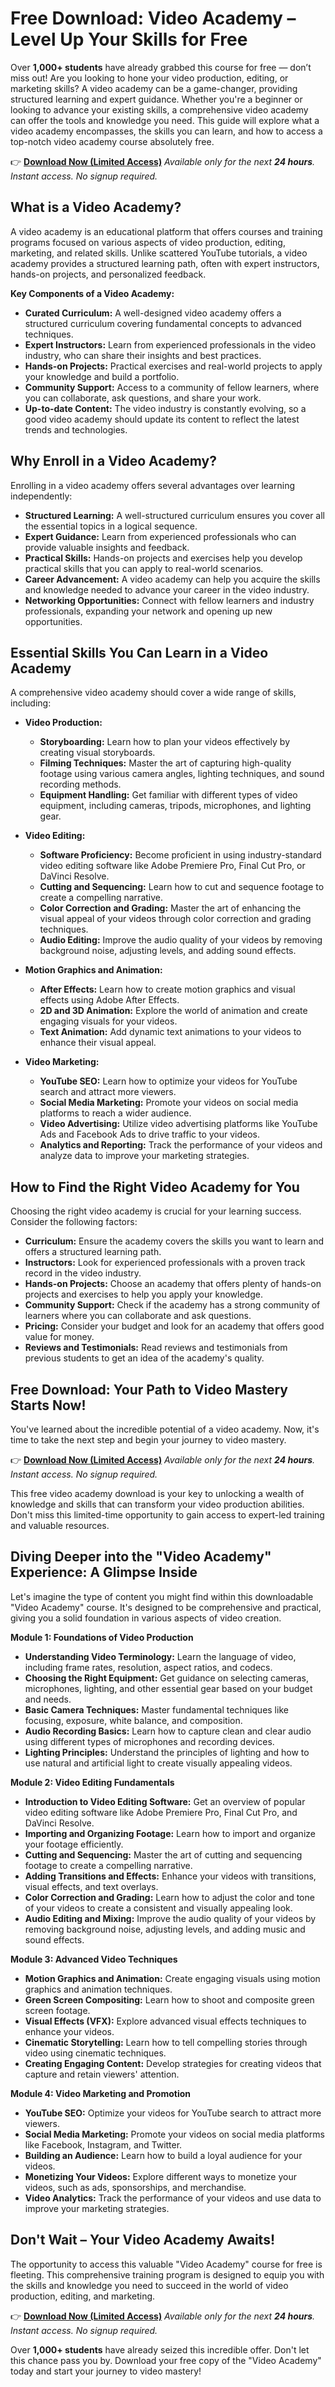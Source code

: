 # Free Download: Video Academy – Level Up Your Skills for Free

Over **1,000+ students** have already grabbed this course for free — don’t miss out!
Are you looking to hone your video production, editing, or marketing skills? A video academy can be a game-changer, providing structured learning and expert guidance. Whether you're a beginner or looking to advance your existing skills, a comprehensive video academy can offer the tools and knowledge you need. This guide will explore what a video academy encompasses, the skills you can learn, and how to access a top-notch video academy course absolutely free.

👉 [**Download Now (Limited Access)**](https://udemywork.com/video-academy)
_Available only for the next **24 hours**._
_Instant access. No signup required._

## What is a Video Academy?

A video academy is an educational platform that offers courses and training programs focused on various aspects of video production, editing, marketing, and related skills. Unlike scattered YouTube tutorials, a video academy provides a structured learning path, often with expert instructors, hands-on projects, and personalized feedback.

**Key Components of a Video Academy:**

*   **Curated Curriculum:** A well-designed video academy offers a structured curriculum covering fundamental concepts to advanced techniques.
*   **Expert Instructors:** Learn from experienced professionals in the video industry, who can share their insights and best practices.
*   **Hands-on Projects:** Practical exercises and real-world projects to apply your knowledge and build a portfolio.
*   **Community Support:** Access to a community of fellow learners, where you can collaborate, ask questions, and share your work.
*   **Up-to-date Content:** The video industry is constantly evolving, so a good video academy should update its content to reflect the latest trends and technologies.

## Why Enroll in a Video Academy?

Enrolling in a video academy offers several advantages over learning independently:

*   **Structured Learning:** A well-structured curriculum ensures you cover all the essential topics in a logical sequence.
*   **Expert Guidance:** Learn from experienced professionals who can provide valuable insights and feedback.
*   **Practical Skills:** Hands-on projects and exercises help you develop practical skills that you can apply to real-world scenarios.
*   **Career Advancement:** A video academy can help you acquire the skills and knowledge needed to advance your career in the video industry.
*   **Networking Opportunities:** Connect with fellow learners and industry professionals, expanding your network and opening up new opportunities.

## Essential Skills You Can Learn in a Video Academy

A comprehensive video academy should cover a wide range of skills, including:

*   **Video Production:**
    *   **Storyboarding:** Learn how to plan your videos effectively by creating visual storyboards.
    *   **Filming Techniques:** Master the art of capturing high-quality footage using various camera angles, lighting techniques, and sound recording methods.
    *   **Equipment Handling:** Get familiar with different types of video equipment, including cameras, tripods, microphones, and lighting gear.

*   **Video Editing:**
    *   **Software Proficiency:** Become proficient in using industry-standard video editing software like Adobe Premiere Pro, Final Cut Pro, or DaVinci Resolve.
    *   **Cutting and Sequencing:** Learn how to cut and sequence footage to create a compelling narrative.
    *   **Color Correction and Grading:** Master the art of enhancing the visual appeal of your videos through color correction and grading techniques.
    *   **Audio Editing:** Improve the audio quality of your videos by removing background noise, adjusting levels, and adding sound effects.

*   **Motion Graphics and Animation:**
    *   **After Effects:** Learn how to create motion graphics and visual effects using Adobe After Effects.
    *   **2D and 3D Animation:** Explore the world of animation and create engaging visuals for your videos.
    *   **Text Animation:** Add dynamic text animations to your videos to enhance their visual appeal.

*   **Video Marketing:**
    *   **YouTube SEO:** Learn how to optimize your videos for YouTube search and attract more viewers.
    *   **Social Media Marketing:** Promote your videos on social media platforms to reach a wider audience.
    *   **Video Advertising:** Utilize video advertising platforms like YouTube Ads and Facebook Ads to drive traffic to your videos.
    *   **Analytics and Reporting:** Track the performance of your videos and analyze data to improve your marketing strategies.

## How to Find the Right Video Academy for You

Choosing the right video academy is crucial for your learning success. Consider the following factors:

*   **Curriculum:** Ensure the academy covers the skills you want to learn and offers a structured learning path.
*   **Instructors:** Look for experienced professionals with a proven track record in the video industry.
*   **Hands-on Projects:** Choose an academy that offers plenty of hands-on projects and exercises to help you apply your knowledge.
*   **Community Support:** Check if the academy has a strong community of learners where you can collaborate and ask questions.
*   **Pricing:** Consider your budget and look for an academy that offers good value for money.
*   **Reviews and Testimonials:** Read reviews and testimonials from previous students to get an idea of the academy's quality.

## Free Download: Your Path to Video Mastery Starts Now!

You've learned about the incredible potential of a video academy. Now, it's time to take the next step and begin your journey to video mastery.

👉 [**Download Now (Limited Access)**](https://udemywork.com/video-academy)
_Available only for the next **24 hours**._
_Instant access. No signup required._

This free video academy download is your key to unlocking a wealth of knowledge and skills that can transform your video production abilities. Don't miss this limited-time opportunity to gain access to expert-led training and valuable resources.

## Diving Deeper into the "Video Academy" Experience: A Glimpse Inside

Let's imagine the type of content you might find within this downloadable "Video Academy" course. It's designed to be comprehensive and practical, giving you a solid foundation in various aspects of video creation.

**Module 1: Foundations of Video Production**

*   **Understanding Video Terminology:** Learn the language of video, including frame rates, resolution, aspect ratios, and codecs.
*   **Choosing the Right Equipment:** Get guidance on selecting cameras, microphones, lighting, and other essential gear based on your budget and needs.
*   **Basic Camera Techniques:** Master fundamental techniques like focusing, exposure, white balance, and composition.
*   **Audio Recording Basics:** Learn how to capture clean and clear audio using different types of microphones and recording devices.
*   **Lighting Principles:** Understand the principles of lighting and how to use natural and artificial light to create visually appealing videos.

**Module 2: Video Editing Fundamentals**

*   **Introduction to Video Editing Software:** Get an overview of popular video editing software like Adobe Premiere Pro, Final Cut Pro, and DaVinci Resolve.
*   **Importing and Organizing Footage:** Learn how to import and organize your footage efficiently.
*   **Cutting and Sequencing:** Master the art of cutting and sequencing footage to create a compelling narrative.
*   **Adding Transitions and Effects:** Enhance your videos with transitions, visual effects, and text overlays.
*   **Color Correction and Grading:** Learn how to adjust the color and tone of your videos to create a consistent and visually appealing look.
*   **Audio Editing and Mixing:** Improve the audio quality of your videos by removing background noise, adjusting levels, and adding music and sound effects.

**Module 3: Advanced Video Techniques**

*   **Motion Graphics and Animation:** Create engaging visuals using motion graphics and animation techniques.
*   **Green Screen Compositing:** Learn how to shoot and composite green screen footage.
*   **Visual Effects (VFX):** Explore advanced visual effects techniques to enhance your videos.
*   **Cinematic Storytelling:** Learn how to tell compelling stories through video using cinematic techniques.
*   **Creating Engaging Content:** Develop strategies for creating videos that capture and retain viewers' attention.

**Module 4: Video Marketing and Promotion**

*   **YouTube SEO:** Optimize your videos for YouTube search to attract more viewers.
*   **Social Media Marketing:** Promote your videos on social media platforms like Facebook, Instagram, and Twitter.
*   **Building an Audience:** Learn how to build a loyal audience for your videos.
*   **Monetizing Your Videos:** Explore different ways to monetize your videos, such as ads, sponsorships, and merchandise.
*   **Video Analytics:** Track the performance of your videos and use data to improve your marketing strategies.

## Don't Wait – Your Video Academy Awaits!

The opportunity to access this valuable "Video Academy" course for free is fleeting. This comprehensive training program is designed to equip you with the skills and knowledge you need to succeed in the world of video production, editing, and marketing.

👉 [**Download Now (Limited Access)**](https://udemywork.com/video-academy)
_Available only for the next **24 hours**._
_Instant access. No signup required._

Over **1,000+ students** have already seized this incredible offer. Don't let this chance pass you by. Download your free copy of the "Video Academy" today and start your journey to video mastery!
